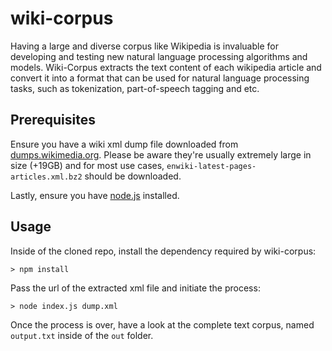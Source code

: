 # wiki-corpus

Having a large and diverse corpus like Wikipedia is invaluable for developing and testing new natural language processing algorithms and models. 
Wiki-Corpus extracts the text content of each wikipedia article and convert it into a format that can be used for natural language processing tasks, such as tokenization, part-of-speech tagging and etc. 

## Prerequisites 
Ensure you have a wiki xml dump file downloaded from [dumps.wikimedia.org](https://dumps.wikimedia.org/enwiki/latest/).
Please be aware they're usually extremely large in size (+19GB) and for most use cases, `enwiki-latest-pages-articles.xml.bz2` should be downloaded. 

Lastly, ensure you have [node.js](https://nodejs.org/en/) installed.

## Usage
Inside of the cloned repo, install the dependency required by wiki-corpus:
```shell
> npm install
```
Pass the url of the extracted xml file and initiate the process:
```shell
> node index.js dump.xml
```

Once the process is over, have a look at the complete text corpus, named `output.txt` inside of the `out` folder.